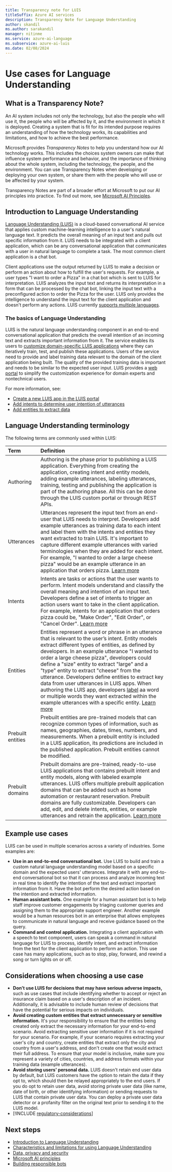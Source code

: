 ```yaml
---
title: Transparency note for LUIS
titleSuffix: Azure AI services
description: Transparency Note for Language Understanding
author: skandil
ms.author: sarakandil
manager: nitinme
ms.service: azure-ai-language
ms.subservice: azure-ai-luis
ms.date: 02/08/2024
---
```


# Use cases for Language Understanding

## What is a Transparency Note?

An AI system includes not only the technology, but also the people who will use it, the people who will be affected by it, and the environment in which it is deployed. Creating a system that is fit for its intended purpose requires an understanding of how the technology works, its capabilities and limitations, and how to achieve the best performance.

Microsoft provides *Transparency Notes* to help you understand how our AI technology works. This includes the choices system owners can make that influence system performance and behavior, and the importance of thinking about the whole system, including the technology, the people, and the environment. You can use Transparency Notes when developing or deploying your own system, or share them with the people who will use or be affected by your system.

Transparency Notes are part of a broader effort at Microsoft to put our AI principles into practice. To find out more, see [Microsoft AI Principles](https://www.microsoft.com/ai/responsible-ai).

## Introduction to Language Understanding

[Language Understanding (LUIS)](/azure/ai-services/luis/what-is-luis) is a cloud-based conversational AI service that applies custom machine-learning intelligence to a user's natural language text. It predicts the overall meaning of an input text and pulls out specific information from it. LUIS needs to be integrated with a client application, which can be any conversational application that communicates with a user in natural language to complete a task. The most common client application is a chat bot.

Client applications use the output returned by LUIS to make a decision or perform an action about how to fulfill the user's requests. For example, a user types "I want to order a Pizza" in a chat bot which is sent to LUIS for interpretation. LUIS analyzes the input text and returns its interpretation in a form that can be processed by the chat bot, linking the input text with a preconfigured action to order the Pizza for the user. LUIS only provides the intelligence to understand the input text for the client application and doesn't perform any actions. LUIS currently [supports multiple languages](/azure/ai-services/luis/luis-language-support).

### The basics of Language Understanding

LUIS is the natural language understanding component in an end-to-end conversational application that predicts the overall intention of an incoming text and extracts important information from it. The service enables its users to [customize domain-specific LUIS applications](/azure/ai-services/luis/concepts/application-design) where they can iteratively train, test, and publish these applications. Users of the service need to provide and label training data relevant to the domain of the client application being built. The quality of the provided training data is important and needs to be similar to the expected user input. LUIS provides a [web portal](https://www.luis.ai) to simplify the customization experience for domain experts and nontechnical users.

For more information, see:

- [Create a new LUIS app in the LUIS portal](/azure/ai-services/luis/how-to/sign-in)
- [Add intents to determine user intention of utterances](/azure/ai-services/luis/how-to/intents)
- [Add entities to extract data](/azure/ai-services/luis/how-to/entities)

## Language Understanding terminology

The following terms are commonly used within LUIS:

|Term| Definition|
|:-----|:----|
|Authoring | Authoring is the phase prior to publishing a LUIS application. Everything from creating the application, creating intent and entity models, adding example utterances, labeling utterances, training, testing and publishing the application is part of the authoring phase. All this can be done through the LUIS custom portal or through REST APIs. |
|Utterances | Utterances represent the input text from an end-user that LUIS needs to interpret. Developers add example utterances as training data to each intent and label them with the intents and entities they want extracted to train LUIS. It's important to capture different example utterances with varied terminologies when they are added for each intent. For example, "I wanted to order a large cheese pizza" would be an example utterance in an application that orders pizza. [Learn more](/azure/ai-services/luis/concepts/utterances) |
|Intents | Intents are tasks or actions that the user wants to perform. Intent models understand and classify the overall meaning and intention of an input text. Developers define a set of intents to trigger an action users want to take in the client application. For example, intents for an application that orders pizza could be, "Make Order", "Edit Order", or "Cancel Order". [Learn more](/azure/ai-services/luis/concepts/intents) |
|Entities | Entities represent a word or phrase in an utterance that is relevant to the user’s intent. Entity models extract different types of entities, as defined by developers. In an example utterance "I wanted to order a large cheese pizza", developers could define a "size" entity to extract "large" and a "type" entity to extract "cheese" from the utterance. Developers define entities to extract key data from user utterances in LUIS apps. When authoring the LUIS app, developers [label](/azure/ai-services/luis/how-to/label-utterances) aa word or multiple words they want extracted within the example utterances with a specific entity. [Learn more](/azure/ai-services/luis/concepts/entities) |
|Prebuilt entities | Prebuilt entities are pre-trained models that can recognize common types of information, such as names, geographies, dates, times, numbers, and measurements. When a prebuilt entity is included in a LUIS application, its predictions are included in the published application. Prebuilt entities cannot be modified. |
|Prebuilt domains| Prebuilt domains are pre-trained, ready-to-use LUIS applications that contains prebuilt intent and entity models, along with labeled example utterances. LUIS offers multiple prebuilt application domains that can be added such as home automation or restaurant reservation. Prebuilt domains are fully customizable. Developers can add, edit, and delete intents, entities, or example utterances and retrain the application. [Learn more](/azure/ai-services/luis/luis-get-started-create-app) |


## Example use cases

LUIS can be used in multiple scenarios across a variety of industries. Some examples are:

* **Use in an end-to-end conversational bot.** Use LUIS to build and train a custom natural language understanding model based on a specific domain and the expected users' utterances. Integrate it with any end-to-end conversational bot so that it can process and analyze incoming text in real time to identify the intention of the text and extract important information from it. Have the bot perform the desired action based on the intention and extracted information.
* **Human assistant bots.** One example for a human assistant bot is to help staff improve customer engagements by triaging customer queries and assigning them to the appropriate support engineer. Another example would be a human resources bot in an enterprise that allows employees to communicate in natural language and receive guidance based on the query.
* **Command and control application.** Integrating a client application with a speech to text component, users can speak a command in natural language for LUIS to process, identify intent, and extract information from the text for the client application to perform an action. This use case has many applications, such as to stop, play, forward, and rewind a song or turn lights on or off.

## Considerations when choosing a use case

* **Don’t use LUIS for decisions that may have serious adverse impacts,** such as use cases that include identifying whether to accept or reject an insurance claim based on a user's description of an incident. Additionally, it is advisable to include human review of decisions that have the potential for serious impacts on individuals.
* **Avoid creating custom entities that extract unnecessary or sensitive information.** It's your responsibility to ensure that the entities being created only extract the necessary information for your end-to-end scenario. Avoid extracting sensitive user information if it is not required for your scenario. For example, if your scenario requires extracting your user's city and country, create entities that extract only the city and country from a user's address, and don't create one that would extract their full address. To ensure that your model is inclusive, make sure you represent a variety of cities, countries, and address formats within your training data (example utterances).
* **Avoid storing users' personal data.** LUIS doesn't retain end user data by default, but LUIS customers have the option to retain the data if they opt to, which should then be relayed appropriately to the end users. If you do opt to retain user data, avoid storing private user data (like name, date of birth, or other identifying information) or sending requests to LUIS that contain private user data. You can deploy a private user data detector or a profanity filter on the original text prior to sending it to the LUIS model. 
* [!INCLUDE [regulatory-considerations](..\includes\regulatory-considerations.md)]

## Next steps

* [Introduction to Language Understanding](/azure/ai-services/luis/what-is-luis)
* [Characteristics and limitations for using Language Understanding](characteristics-and-limitations.md)
* [Data, privacy and security](data-privacy-security.md)
* [Microsoft AI principles](https://www.microsoft.com/ai/responsible-ai?rtc=1&activetab=pivot1%3aprimaryr6)
* [Building responsible bots](https://www.microsoft.com/research/uploads/prod/2018/11/Bot_Guidelines_Nov_2018.pdf)
